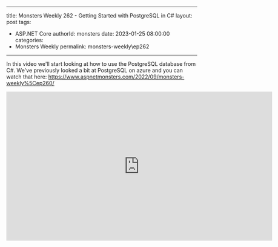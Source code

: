 
---
title: Monsters Weekly 262 -  Getting Started with PostgreSQL in C#
layout: post
tags: 
  - ASP.NET Core
authorId: monsters
date: 2023-01-25 08:00:00
categories:
  - Monsters Weekly
permalink: monsters-weekly\ep262
---

In this video we'll start looking at how to use the PostgreSQL database from C#. We've previously looked a bit at PostgreSQL on azure and you can watch that here: https://www.aspnetmonsters.com/2022/09/monsters-weekly%5Cep260/

<iframe width="702" height="395" src="https://www.youtube.com/embed/dY9OJ4u04is" frameborder="0" allow="accelerometer; autoplay; encrypted-media; gyroscope; picture-in-picture" allowfullscreen></iframe>
